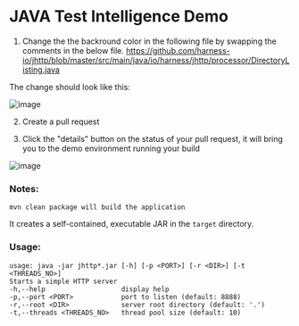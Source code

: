   
# JAVA Test Intelligence Demo 
1. Change the the backround color in the following file by swapping the comments in the below file. 
https://github.com/harness-io/jhttp/blob/master/src/main/java/io/harness/jhttp/processor/DirectoryListing.java


The change should look like this:



![image](https://user-images.githubusercontent.com/63068621/128278014-1b9beeb7-2f9d-4a23-9c3f-0e02a3905739.png)

2. Create a pull request



3. Click the "details" button on the status of your pull request, it will bring you to the demo environment running your build

![image](https://user-images.githubusercontent.com/63068621/128278704-331b7ab3-1404-4c61-a53c-507513ca4f90.png)


### Notes:

    mvn clean package will build the application
 
It creates a self-contained, executable JAR in the `target` directory.

### Usage:

    usage: java -jar jhttp*.jar [-h] [-p <PORT>] [-r <DIR>] [-t <THREADS_NO>]
    Starts a simple HTTP server
    -h,--help                   display help
    -p,--port <PORT>            port to listen (default: 8888)
    -r,--root <DIR>             server root directory (default: '.')
    -t,--threads <THREADS_NO>   thread pool size (default: 10)
 
